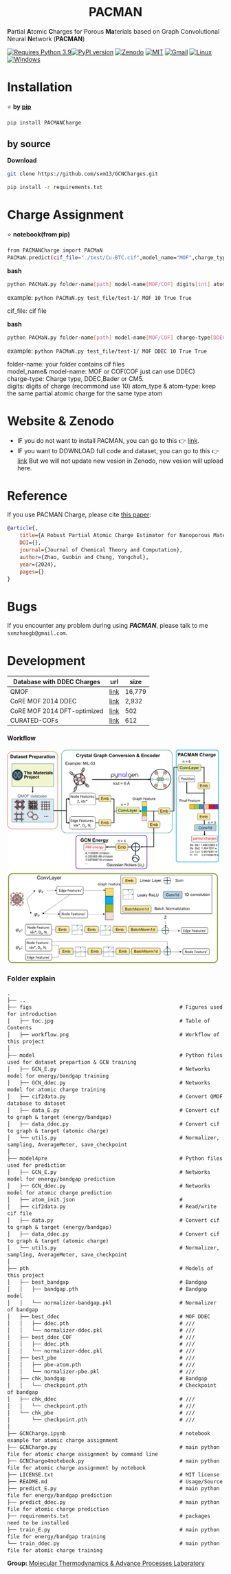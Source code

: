 <h1 align="center">PACMAN</h1>

<h4 align="center">

</h4>              

**P**artial **A**tomic **C**harges for Porous **Ma**terials based on Graph Convolutional Neural **N**etwork (**PACMAN**)                           

[![Requires Python 3.9](https://img.shields.io/badge/Python-3.9-blue.svg?logo=python&logoColor=white)](https://python.org/downloads)[![PyPI version](https://badge.fury.io/py/pyEQL.svg)](https://pypi.org/project/PACMANCharge/) [![Zenodo](https://img.shields.io/badge/DOI-10.5281%2Fzenodo.10822403-blue)](https://doi.org/10.5281/zenodo.10822403)  [![MIT](https://img.shields.io/badge/License-MIT-blue.svg)](https://github.com/sxm13/PACMAN/LICENSE.txt) [![Gmail](https://img.shields.io/badge/Gmail-D14836?style=for-the-badge&logo=gmail&logoColor=white)](mailto:sxmzhaogb@gmail.com) [![Linux](https://img.shields.io/badge/Linux-FCC624?style=for-the-badge&logo=linux&logoColor=black)]() [![Windows](https://img.shields.io/badge/Windows-0078D6?style=for-the-badge&logo=windows&logoColor=white)]()          
                     

# Installation                             
                                 
:star: **by [pip](https://pypi.org/project/PACMANCharge/)**                                                              

```sh
pip install PACMANCharge
```

## by source                                                                  

**Download**                          

```sh
git clone https://github.com/sxm13/GCNCharges.git
```   
                               
```sh
pip install -r requirements.txt
```

# Charge Assignment               
           
:star: **notebook(from pip)**                      
                
```sh      
from PACMANCharge import PACMaN
PACMaN.predict(cif_file="./test/Cu-BTC.cif",model_name="MOF",charge_type="DDEC",digits=10,atom_type=True,neutral=True)

```
                                  
**bash**
```sh
python PACMaN.py folder-name[path] model-name[MOF/COF] digits[int] atom-type[True/False] neutral[True/False]
```
example: ```python PACMaN.py test_file/test-1/ MOF 10 True True```

cif_file: cif file  
                                                                              
                                  
**bash**
```sh
python PACMaN.py folder-name[path] model-name[MOF/COF] charge-type[DDEC/Bader/CM5] digits[int] atom-type[True/False] neutral[True/False]
```
example: ```python PACMaN.py test_file/test-1/ MOF DDEC 10 True True```

folder-name: your folder contains cif files                               
model_name& model-name: MOF or COF(COF just can use DDEC)   
charge-type: Charge type, DDEC,Bader or CM5.             
digits: digits of charge (recommond use 10)
atom_type & atom-type: keep the same partial atomic charge for the same type atom                           


# Website & Zenodo
*  IF you do not want to install PACMAN, you can go to this :point_right: [link](https://pacman-mtap.streamlit.app/).       
*  IF you want to DOWNLOAD full code and dataset, you can go to this :point_right: [link](https://zenodo.org/records/10822403) But we will not update new vesion in Zenodo, new vesion will upload here.            

# Reference
If you use PACMAN Charge, please cite [this paper]():
```bib
@article{,
    title={A Robust Partial Atomic Charge Estimator for Nanoporous Materials using Crystal Graph Convolution Network},
    DOI={},
    journal={Journal of Chemical Theory and Computation},
    author={Zhao, Guobin and Chung, Yongchul},
    year={2024},
    pages={}
}
```

# Bugs

 If you encounter any problem during using ***PACMAN***, please talk to me ```sxmzhaogb@gmail.com```.                   

 
# Development

                  
| Database with DDEC Charges                                                                                                                                      | url                                                                                                                                        | size                                                                                                                                                                                                                                                                                                                                                                                              |
| ---------------------------------------------------------------------------------------------------------------------------------------------- | -------------------------------------------------------------------------------------------------------------------------------------------------------- | --------------------------------------------------------------------------------------------------------------------------------------------------------------------------------------------------------------------------------------------------------------------------------------------------------------------------------------------------------------------------------------------------------- |
| QMOF | [link](https://github.com/Andrew-S-Rosen/QMOF) | 16,779 |
| CoRE MOF 2014 DDEC | [link](https://zenodo.org/records/3986573#.XzfKiJMzY8N) | 2,932 |
| CoRE MOF 2014 DFT-optimized | [link](https://zenodo.org/records/3986569#.XzfKcpMzY8N) | 502 | 
| CURATED-COFs | [link](https://github.com/danieleongari/CURATED-COFs) | 612 |

#### Workflow            
<img src="./figs/workflow.png" alt="workflow" width="500">             
                    
### Folder explain
```
.
├── ..
├── figs                                                # Figures used for introduction 
│   ├── toc.jpg                                         # Table of Contents
│   ├── workflow.png                                    # Workflow of this project
│
├── model                                               # Python files used for dataset prepartion & GCN training
│   ├── GCN_E.py                                        # Networks model for energy/bandgap training
│   ├── GCN_ddec.py                                     # Networks model for atomic charge training
│   ├── cif2data.py                                     # Convert QMOF database to dataset
│   ├── data_E.py                                       # Convert cif to graph & target (energy/bandgap)
│   ├── data_ddec.py                                    # Convert cif to graph & target (atomic charge)
│   └── utils.py                                        # Normalizer, sampling, AverageMeter, save_checkpoint
│
├── model4pre                                           # Python files used for prediction
│   ├── GCN_E.py                                        # Networks model for energy/bandgap prediction
│   ├── GCN_ddec.py                                     # Networks model for atomic charge prediction
│   ├── atom_init.json                                  # 
│   ├── cif2data.py                                     # Read/write cif file
│   ├── data.py                                         # Convert cif to graph & target (energy/bandgap)
│   ├── data_ddec.py                                    # Convert cif to graph & target (atomic charge)
│   └── utils.py                                        # Normalizer, sampling, AverageMeter, save_checkpoint
│
├── pth                                                 # Models of this project
│   ├── best_bandgap                                    # Bandgap
│   │   ├── bandgap.pth                                 # Bandgap model
│   │   └── normalizer-bandgap.pkl                      # Normalizer of bandgap
│   ├── best_ddec                                       # MOF DDEC
│   │   ├── ddec.pth                                    # ///
│   │   └── normalizer-ddec.pkl                         # ///
│   ├── best_ddec_COF                                   # ///
│   │   ├── ddec.pth                                    # ///
│   │   └── normalizer-ddec.pkl                         # ///
│   ├── best_pbe                                        # ///
│   │   ├── pbe-atom.pth                                # ///
│   │   └── normalizer-pbe.pkl                          # ///
│   ├── chk_bandgap                                     # Bandgap
│   │   └── checkpoint.pth                              # Checkpoint of bandgap
│   ├── chk_ddec                                        # ///
│   │   └── checkpoint.pth                              # ///
│   └── chk_pbe                                         # ///
│       └── checkpoint.pth                              # ///
│
├── GCNCharge.ipynb                                     # notebook example for atomic charge assignment
├── GCNCharge.py                                        # main python file for atomic charge assignment by command line
├── GCNCharge4notebook.py                               # main python file for atomic charge assignment by notebook
├── LICENSE.txt                                         # MIT license
├── README.md                                           # Usage/Source
├── predict_E.py                                        # main python file for energy/bandgap prediction
├── predict_ddec.py                                     # main python file for atomic charge prediction
├── requirements.txt                                    # packages need to be installed
├── train_E.py                                          # main python file for energy/bandgap training
└── train_ddec.py                                       # main python file for atomic charge training

```
 
**Group:**   [Molecular Thermodynamics & Advance Processes Laboratory](https://sites.google.com/view/mtap-lab/home?authuser=0)                                
